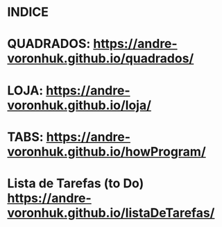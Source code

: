 # INDICE

# QUADRADOS:  https://andre-voronhuk.github.io/quadrados/

# LOJA: https://andre-voronhuk.github.io/loja/

# TABS: https://andre-voronhuk.github.io/howProgram/

# Lista de Tarefas (to Do) https://andre-voronhuk.github.io/listaDeTarefas/

